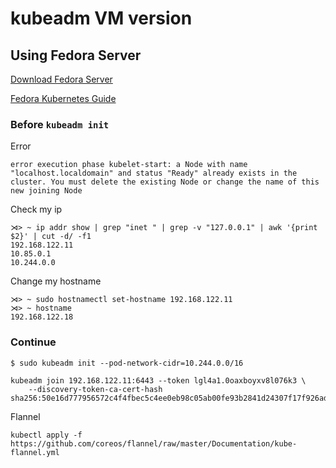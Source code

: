 # kubeadm VM version

## Using Fedora Server

[Download Fedora Server](https://docs.fedoraproject.org/en-US/quick-docs/using-kubernetes-kubeadm/)

[Fedora Kubernetes Guide](https://docs.fedoraproject.org/en-US/quick-docs/using-kubernetes-kubeadm/)

### Before `kubeadm init`
Error
```
error execution phase kubelet-start: a Node with name "localhost.localdomain" and status "Ready" already exists in the cluster. You must delete the existing Node or change the name of this new joining Node
```

Check my ip
```
⋊> ~ ip addr show | grep "inet " | grep -v "127.0.0.1" | awk '{print $2}' | cut -d/ -f1
192.168.122.11
10.85.0.1
10.244.0.0
```

Change my hostname
```
⋊> ~ sudo hostnamectl set-hostname 192.168.122.11
⋊> ~ hostname
192.168.122.18
```

### Continue
```
$ sudo kubeadm init --pod-network-cidr=10.244.0.0/16

kubeadm join 192.168.122.11:6443 --token lgl4a1.0oaxboyxv8l076k3 \
	--discovery-token-ca-cert-hash sha256:50e16d777956572c4f4fbec5c4ee0eb98c05ab00fe93b2841d24307f17f926ad
```

Flannel
```
kubectl apply -f https://github.com/coreos/flannel/raw/master/Documentation/kube-flannel.yml
```
